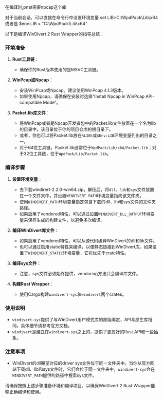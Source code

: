 在编译时,pnet需要npcap这个库

对于当前会话，可以直接在命令行中设置环境变量
set LIB=C:\WpdPack\Lib\x64
或者是
$env:LIB = "C:\WpdPack\Lib\x64"




以下是编译WinDivert 2 Rust Wrapper的指导总结：

### 环境准备

1. **Rust工具链**：
   - 确保你的Rust版本使用的是MSVC工具链。

2. **WinPcap或Npcap**：
   - 安装WinPcap或Npcap。建议使用WinPcap 4.1.3版本。
   - 如果使用Npcap，请确保在安装时选择“Install Npcap in WinPcap API-compatible Mode”。

3. **Packet.lib库文件**：
   - 将WinPcap或者是Npcap开发者包中的Packet.lib文件放置在一个名为lib的目录中，该目录位于你的项目仓库的根目录下。 
   - 或者，你也可以将Packet.lib放在`%LIB%`或`$Env:LIB`环境变量列出的目录之一。
   - 对于64位工具链，Packet.lib通常位于`WpdPack/Lib/x64/Packet.lib`；对于32位工具链，位于`WpdPack/Lib/Packet.lib`。

### 编译步骤

1. **设置环境变量**：
   - 去下载windirert-2.2.0-win64.zip，解压后，将`dll`、`lib`和`sys`文件放置在一个文件夹中，并设置`WINDIVERT_PATH`环境变量指向该文件夹。
   - 使用`WINDIVERT_PATH`环境变量指定包含下载的dll、lib和sys文件的文件夹路径。
   - 如果启用了vendored特性，可以通过设置`WINDIVERT_DLL_OUTPUT`环境变量来保存生成的构建文件，以避免多次编译。

2. **编译WinDivert库文件**：
   - 如果启用了vendored特性，可以从源代码编译WinDivert的dll和lib文件。
   - 也可以通过启用static特性来编译，以便静态链接到WinDivert库。如果设置了`WINDIVERT_STATIC`环境变量，它将优先于crate特性。

3. **编译sys文件**：
   - 注意，sys文件必须始终提供，vendoring方法只会编译库文件。

4. **构建Rust Wrapper**：
   - 使用Cargo构建`windivert-sys`和`windivert`两个crates。

### 使用说明

- `windivert-sys`提供了与WinDivert用户模式库的原始绑定，API与原生库相同，具体细节请参考官方文档。
- `windivert`是建立在`windivert-sys`之上的，提供了更友好的Rust API和一些抽象。

### 注意事项

- WinDivert的dll期望对应的driver sys文件位于同一文件夹中。当你从官方网站下载dll、lib和sys文件时，它们会位于同一文件夹中，`windivert-sys`会在`WINDIVERT_PATH`提供的路径中搜索sys文件。

请确保按照上述步骤准备环境和编译项目，以确保WinDivert 2 Rust Wrapper能够正确编译和使用。
